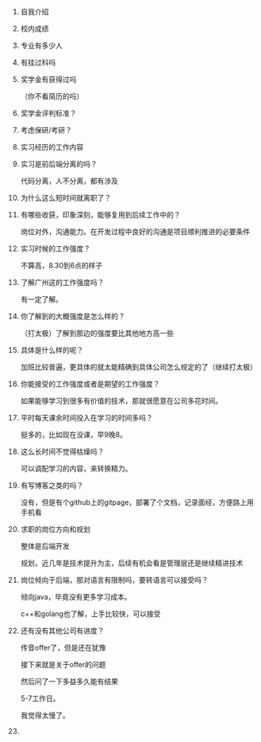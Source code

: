 1. 自我介绍

2. 校内成绩

3. 专业有多少人

4. 有挂过科吗

5. 奖学金有获得过吗

   （你不看简历的吗）

6. 奖学金评判标准？

7. 考虑保研/考研？

8. 实习经历的工作内容

9. 实习是前后端分离的吗？

   代码分离，人不分离，都有涉及

10. 为什么这么短时间就离职了？

11. 有哪些收获，印象深刻，能够复用到后续工作中的？

    岗位对外，沟通能力。在开发过程中良好的沟通是项目顺利推进的必要条件

12. 实习时候的工作强度？

    不算高，8.30到6点的样子

13. 了解广州这的工作强度吗？

    有一定了解。

14. 你了解到的大概强度是怎么样的？

    （打太极）了解到那边的强度要比其他地方高一些

15. 具体是什么样的呢？

    加班比较普遍，更具体的就太能精确到具体公司怎么规定的了（继续打太极）

16. 你能接受的工作强度或者是期望的工作强度？

    如果能够学习到很多有价值的技术，那就很愿意在公司多花时间。

17. 平时每天课余时间投入在学习的时间多吗？

    挺多的，比如现在没课，早9晚8。

18. 这么长时间不觉得枯燥吗？

    可以调配学习的内容，来转换精力。

19. 有写博客之类的吗？

    没有，但是有个github上的gitpage，部署了个文档，记录面经，方便路上用手机看

20. 求职的岗位方向和规划

    整体是后端开发

    规划，近几年是技术提升为主，后续有机会看是管理层还是继续精进技术

21. 岗位倾向于后端，那对语言有限制吗，要转语言可以接受吗？

    倾向java，毕竟没有更多学习成本。

    c++和golang也了解，上手比较快，可以接受

22. 还有没有其他公司有进度？

    传音offer了，但是还在犹豫

    接下来就是关于offer的问题

    然后问了一下多益多久能有结果

    5-7工作日。

    我觉得太慢了。

23. 